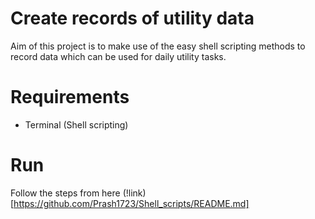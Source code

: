 # Create records of utility data

Aim of this project is to make use of the easy shell scripting methods to record data which can be used for daily utility tasks.

# Requirements 

- Terminal (Shell scripting)

# Run

Follow the steps from here (!link)[https://github.com/Prash1723/Shell_scripts/README.md]
